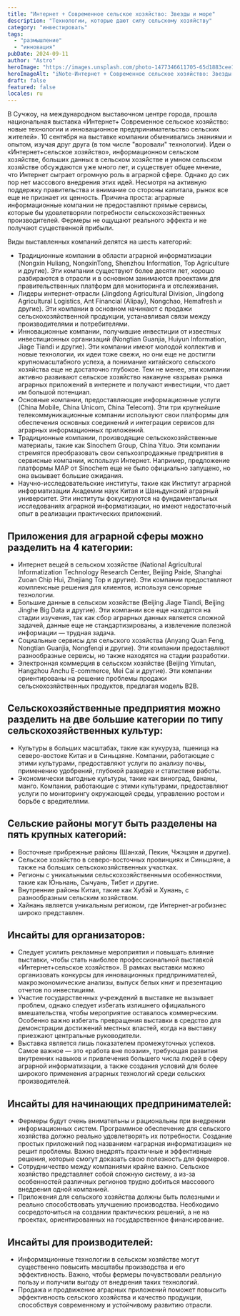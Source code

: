 ```yaml
---
title: "Интернет + Современное сельское хозяйство: Звезды и море"
description: "Технологии, которые дают силу сельскому хозяйству"
category: "инвестировать"
tags:
  - "размышление"
  - "инновация"
pubDate: 2024-09-11
author: "Astro"
heroImage: "https://images.unsplash.com/photo-1477346611705-65d1883cee1e"
heroImageAlt: "iNote-Интернет + Современное сельское хозяйство: Звезды и море"
draft: false
featured: false
locales: ru
---
```


В Сучжоу, на международном выставочном центре города, прошла национальная выставка «Интернет+ Современное сельское хозяйство: новые технологии и инновационное предпринимательство сельских жителей». 10 сентября на выставке компании обменивались знаниями и опытом, изучая друг друга (в том числе "воровали" технологии). Идеи о «Интернет+сельское хозяйство», информационном сельском хозяйстве, больших данных в сельском хозяйстве и умном сельском хозяйстве обсуждаются уже много лет, и существует общее мнение, что Интернет сыграет огромную роль в аграрной сфере. Однако до сих пор нет массового внедрения этих идей. Несмотря на активную поддержку правительства и внимание со стороны капитала, рынок все еще не признает их ценность. Причина проста: аграрные информационные компании не предоставляют прямые сервисы, которые бы удовлетворяли потребности сельскохозяйственных производителей. Фермеры не ощущают реального эффекта и не получают существенной прибыли.

Виды выставленных компаний делятся на шесть категорий:

- Традиционные компании в области аграрной информатизации (Nongxin Huliang, NongxinTong, Shenzhou Information, Top Agriculture и другие). Эти компании существуют более десяти лет, хорошо разбираются в отрасли и в основном занимаются проектами для правительственных платформ для мониторинга и отслеживания.
- Лидеры интернет-отрасли (Jingdong Agricultural Division, Jingdong Agricultural Logistics, Ant Financial (Alipay), Nongchao, Hemafresh и другие). Эти компании в основном начинают с продажи сельскохозяйственной продукции, устанавливая связи между производителями и потребителями.
- Инновационные компании, получившие инвестиции от известных инвестиционных организаций (Nongtian Guanjia, Huiyun Information, Jiage Tiandi и другие). Эти компании имеют молодой коллектив и новые технологии, их идеи тоже свежи, но они еще не достигли крупномасштабного успеха, а понимание китайского сельского хозяйства еще не достаточно глубокое. Тем не менее, эти компании активно развивают сельское хозяйство накануне «взрыва» рынка аграрных приложений в интернете и получают инвестиции, что дает им большой потенциал.
- Основные компании, предоставляющие информационные услуги (China Mobile, China Unicom, China Telecom). Эти три крупнейшие телекоммуникационные компании используют свои платформы для обеспечения основных соединений и интеграции сервисов для аграрных информационных приложений.
- Традиционные компании, производящие сельскохозяйственные материалы, такие как Sinochem Group, China Yituo. Эти компании стремятся преобразовать свои сельхозпродажные предприятия в сервисные компании, используя Интернет. Например, предложение платформы MAP от Sinochem еще не было официально запущено, но она вызывает большие ожидания.
- Научно-исследовательские институты, такие как Институт аграрной информатизации Академии наук Китая и Шаньдунский аграрный университет. Эти институты фокусируются на фундаментальных исследованиях аграрной информатизации, но имеют недостаточный опыт в реализации практических приложений.

## Приложения для аграрной сферы можно разделить на 4 категории:

- Интернет вещей в сельском хозяйстве (National Agricultural Informatization Technology Research Center, Beijing Paide, Shanghai Zuoan Chip Hui, Zhejiang Top и другие). Эти компании предоставляют комплексные решения для клиентов, используя сенсорные технологии.
- Большие данные в сельском хозяйстве (Beijing Jiage Tiandi, Beijing Jinghe Big Data и другие). Эти компании все еще находятся на стадии изучения, так как сбор аграрных данных является сложной задачей, данные еще не стандартизированы, а извлечение полезной информации — трудная задача.
- Социальные сервисы для сельского хозяйства (Anyang Quan Feng, Nongtian Guanjia, Nongfenqi и другие). Эти компании предоставляют разнообразные сервисы, но также находятся на стадии разработки.
- Электронная коммерция в сельском хозяйстве (Beijing Yimutan, Hangzhou Anchu E-commerce, Mei Cai и другие). Эти компании ориентированы на решение проблемы продажи сельскохозяйственных продуктов, предлагая модель B2B.

## Сельскохозяйственные предприятия можно разделить на две большие категории по типу сельскохозяйственных культур:

- Культуры в больших масштабах, такие как кукуруза, пшеница на северо-востоке Китая и в Синьцзяне. Компании, работающие с этими культурами, предоставляют услуги по анализу почвы, применению удобрений, глубокой разведке и статистике работы.
- Экономически выгодные культуры, такие как виноград, бананы, манго. Компании, работающие с этими культурами, предоставляют услуги по мониторингу окружающей среды, управлению ростом и борьбе с вредителями.

## Сельские районы могут быть разделены на пять крупных категорий:

- Восточные прибрежные районы (Шанхай, Пекин, Чжэцзян и другие).
- Сельское хозяйство в северо-восточных провинциях и Синьцзяне, а также на больших сельскохозяйственных участках.
- Регионы с уникальными сельскохозяйственными особенностями, такие как Юньнань, Сычуань, Тибет и другие.
- Внутренние районы Китая, такие как Хубэй и Хунань, с разнообразным сельским хозяйством.
- Хайнань является уникальным регионом, где Интернет-агробизнес широко представлен.

## Инсайты для организаторов:

- Следует усилить рекламные мероприятия и повышать влияние выставки, чтобы стать наиболее профессиональной выставкой «Интернет+сельское хозяйство». В рамках выставки можно организовать конкурсы для инновационных предпринимателей, макроэкономические анализы, выпуск белых книг и презентацию отчетов по инвестициям.
- Участие государственных учреждений в выставке не вызывает проблем, однако следует избегать излишнего официального вмешательства, чтобы мероприятие оставалось коммерческим. Особенно важно избегать превращения выставки в средство для демонстрации достижений местных властей, когда на выставку приезжают центральные руководители.
- Выставка является лишь показателем промежуточных успехов. Самое важное — это «работа вне поэзии», требующая развития внутренних навыков и привлечения большего числа людей в сферу аграрной информатизации, а также создания условий для более широкого применения аграрных технологий среди сельских производителей.

## Инсайты для начинающих предпринимателей:

- Фермеры будут очень внимательны и рациональны при внедрении информационных систем. Программное обеспечение для сельского хозяйства должно реально удовлетворять их потребности. Создание простых приложений под названием «аграрная информатизация» не решит проблемы. Важно внедрять практичные и эффективные решения, которые смогут доказать свою полезность для фермеров.
- Сотрудничество между компаниями крайне важно. Сельское хозяйство представляет собой сложную систему, а из-за особенностей различных регионов трудно добиться массового внедрения одной компанией.
- Приложения для сельского хозяйства должны быть полезными и реально способствовать улучшению производства. Необходимо сосредоточиться на создании практических решений, а не на проектах, ориентированных на государственное финансирование.

## Инсайты для производителей:

- Информационные технологии в сельском хозяйстве могут существенно повысить масштабы производства и его эффективность. Важно, чтобы фермеры почувствовали реальную пользу и получили выгоду от внедрения таких технологий.
- Продажа и продвижение аграрных приложений поможет повысить эффективность сельского хозяйства и качество продукции, способствуя современному и устойчивому развитию отрасли.
